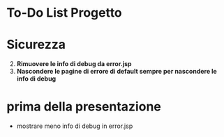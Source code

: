 # To-Do List Progetto

# Sicurezza
2. **Rimuovere le info di debug da error.jsp**
3. **Nascondere le pagine di errore di default sempre per nascondere le info di debug**

# prima della presentazione
- mostrare meno info di debug in error.jsp
